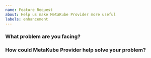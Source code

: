 ```yaml
---
name: Feature Request
about: Help us make MetaKube Provider more useful
labels: enhancement
---
```

<!--
Thank you for helping to improve MetaKube Provider!

Please be sure to search for open issues before raising a new one. We use issues
for bug reports and feature requests. Please find us at https://slack.crossplane.io
for questions, support, and discussion.
-->

### What problem are you facing?
<!--
Please tell us a little about your use case - it's okay if it's hypothetical!
Leading with this context helps frame the feature request so we can ensure we
implement it sensibly.
--->

### How could MetaKube Provider help solve your problem?
<!--
Let us know how you think MetaKube Provider could help with your use case.
-->

